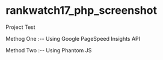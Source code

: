 # rankwatch17_php_screenshot
Project Test

Methog One  :-- Using  Google PageSpeed Insights API


Method Two  :-- Using Phantom JS


